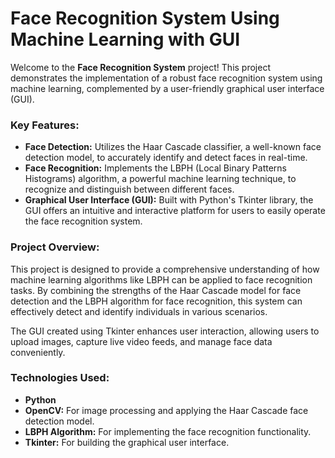 
# Face Recognition System Using Machine Learning with GUI

Welcome to the **Face Recognition System** project! This project demonstrates the implementation of a robust face recognition system using machine learning, complemented by a user-friendly graphical user interface (GUI). 

### Key Features:
- **Face Detection:** Utilizes the Haar Cascade classifier, a well-known face detection model, to accurately identify and detect faces in real-time.
- **Face Recognition:** Implements the LBPH (Local Binary Patterns Histograms) algorithm, a powerful machine learning technique, to recognize and distinguish between different faces.
- **Graphical User Interface (GUI):** Built with Python's Tkinter library, the GUI offers an intuitive and interactive platform for users to easily operate the face recognition system.

### Project Overview:
This project is designed to provide a comprehensive understanding of how machine learning algorithms like LBPH can be applied to face recognition tasks. By combining the strengths of the Haar Cascade model for face detection and the LBPH algorithm for face recognition, this system can effectively detect and identify individuals in various scenarios.

The GUI created using Tkinter enhances user interaction, allowing users to upload images, capture live video feeds, and manage face data conveniently.

### Technologies Used:
- **Python**
- **OpenCV:** For image processing and applying the Haar Cascade face detection model.
- **LBPH Algorithm:** For implementing the face recognition functionality.
- **Tkinter:** For building the graphical user interface.


